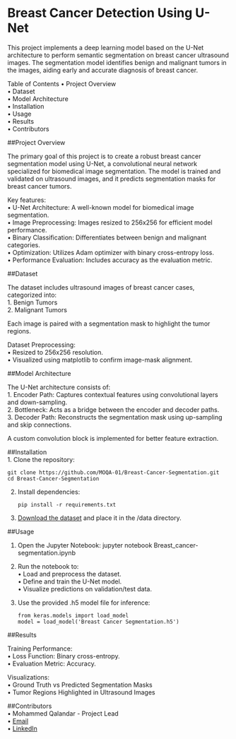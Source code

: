 # Breast Cancer Detection Using U-Net

This project implements a deep learning model based on the U-Net architecture to perform semantic segmentation on breast cancer ultrasound images. The segmentation model identifies benign and malignant tumors in the images, aiding early and accurate diagnosis of breast cancer.

Table of Contents
	•	Project Overview<br>
	•	Dataset<br>
	•	Model Architecture<br>
	•	Installation<br>
	•	Usage<br>
	•	Results<br>
	•	Contributors<br>

##Project Overview

The primary goal of this project is to create a robust breast cancer segmentation model using U-Net, a convolutional neural network specialized for biomedical image segmentation. The model is trained and validated on ultrasound images, and it predicts segmentation masks for breast cancer tumors.

Key features:<br>
	•	U-Net Architecture: A well-known model for biomedical image segmentation.<br>
	•	Image Preprocessing: Images resized to 256x256 for efficient model performance.<br>
	•	Binary Classification: Differentiates between benign and malignant categories.<br>
	•	Optimization: Utilizes Adam optimizer with binary cross-entropy loss.<br>
	•	Performance Evaluation: Includes accuracy as the evaluation metric.<br>

##Dataset

The dataset includes ultrasound images of breast cancer cases, categorized into:<br>
	1.	Benign Tumors<br>
	2.	Malignant Tumors<br>

Each image is paired with a segmentation mask to highlight the tumor regions.<br>

Dataset Preprocessing:<br>
	•	Resized to 256x256 resolution.<br>
	•	Visualized using matplotlib to confirm image-mask alignment.<br>

##Model Architecture<br>

The U-Net architecture consists of:<br>
	1.	Encoder Path: Captures contextual features using convolutional layers and down-sampling.<br>
	2.	Bottleneck: Acts as a bridge between the encoder and decoder paths.<br>
	3.	Decoder Path: Reconstructs the segmentation mask using up-sampling and skip connections.<br>

A custom convolution block is implemented for better feature extraction.<br>

##Installation<br>
	1.	Clone the repository:<br>

	git clone https://github.com/MOQA-01/Breast-Cancer-Segmentation.git
	cd Breast-Cancer-Segmentation

2.	Install dependencies:

		pip install -r requirements.txt


3.	[Download the dataset](https://www.kaggle.com/datasets/moqa01/dataset-busi-with-gt) and place it in the /data directory.

##Usage<br>
1.	Open the Jupyter Notebook:
jupyter notebook Breast_cancer-segmentation.ipynb

2.	Run the notebook to:<br>
	•	Load and preprocess the dataset.<br>
	•	Define and train the U-Net model.<br>
	•	Visualize predictions on validation/test data.<br>
3.	Use the provided .h5 model file for inference:<br>

		from keras.models import load_model
		model = load_model('Breast Cancer Segmentation.h5')

##Results<br>

Training Performance:<br>
	•	Loss Function: Binary cross-entropy.<br>
	•	Evaluation Metric: Accuracy.<br>

Visualizations:<br>
	•	Ground Truth vs Predicted Segmentation Masks<br>
	•	Tumor Regions Highlighted in Ultrasound Images<br>

##Contributors<br>
	•	Mohammed Qalandar - Project Lead<br>
	•	[Email](moqa-is@outlook.com)<br>
 	•	[LinkedIn](https://www.linkedin.com/in/mohammed-qalandar-shah-quazi-b59428259/)
 

